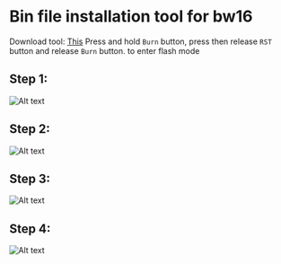 
# Bin file installation tool for bw16

Download tool: [This](Image_Tool)
Press and hold `Burn` button, press then release `RST` button and release `Burn` button. to enter flash mode


## Step 1:
![Alt text](https://github.com/warwick320/5G-deauther-with-OLED-SSD1306/blob/1b62a11221ecf7fc34b595e254c4459736912f23/img/step1.png?raw=true)
## Step 2:
![Alt text](https://github.com/warwick320/5G-deauther-with-OLED-SSD1306/blob/1b62a11221ecf7fc34b595e254c4459736912f23/img/step2.png?raw=true)
## Step 3:
![Alt text](https://github.com/warwick320/5G-deauther-with-OLED-SSD1306/blob/1b62a11221ecf7fc34b595e254c4459736912f23/img/step3.png?raw=true)
## Step 4: 
![Alt text](https://github.com/warwick320/5G-deauther-with-OLED-SSD1306/blob/1b62a11221ecf7fc34b595e254c4459736912f23/img/step4.png?raw=true)
